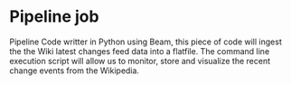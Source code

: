 # Pipeline job
Pipeline Code writter in Python using Beam, this piece of code will ingest the the Wiki latest changes feed data into a flatfile. 
The command line execution script will allow us to monitor, store and visualize the recent change events from the Wikipedia. 
